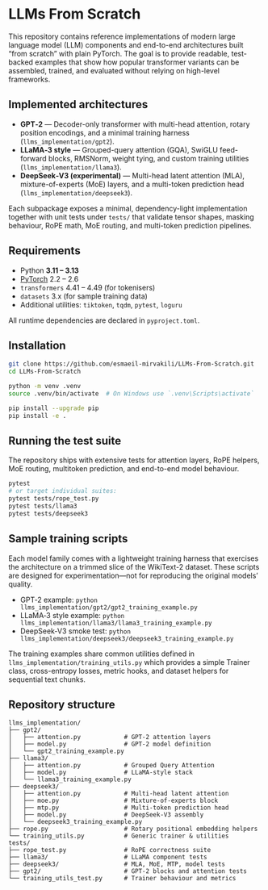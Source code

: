 LLMs From Scratch
=================

This repository contains reference implementations of modern large language
model (LLM) components and end-to-end architectures built “from scratch” with
plain PyTorch. The goal is to provide readable, test-backed examples that show
how popular transformer variants can be assembled, trained, and evaluated
without relying on high-level frameworks.

Implemented architectures
-------------------------

- **GPT‑2** — Decoder-only transformer with multi-head attention, rotary position encodings, and a minimal training harness (`llms_implementation/gpt2`).
- **LLaMA‑3 style** — Grouped-query attention (GQA), SwiGLU feed-forward blocks, RMSNorm, weight tying, and custom training utilities (`llms_implementation/llama3`).
- **DeepSeek‑V3 (experimental)** — Multi-head latent attention (MLA), mixture-of-experts (MoE) layers, and a multi-token prediction head (`llms_implementation/deepseek3`).

Each subpackage exposes a minimal, dependency-light implementation together with unit tests under `tests/` that validate tensor shapes, masking behaviour, RoPE math, MoE routing, and multi-token prediction pipelines.

Requirements
------------

* Python **3.11 – 3.13**
* [PyTorch](https://pytorch.org/) 2.2 – 2.6
* `transformers` 4.41 – 4.49 (for tokenisers)
* `datasets` 3.x (for sample training data)
* Additional utilities: `tiktoken`, `tqdm`, `pytest`, `loguru`

All runtime dependencies are declared in `pyproject.toml`.

Installation
------------

```bash
git clone https://github.com/esmaeil-mirvakili/LLMs-From-Scratch.git
cd LLMs-From-Scratch

python -m venv .venv
source .venv/bin/activate  # On Windows use `.venv\Scripts\activate`

pip install --upgrade pip
pip install -e .
```

Running the test suite
----------------------

The repository ships with extensive tests for attention layers, RoPE helpers,
MoE routing, multitoken prediction, and end-to-end model behaviour.

```bash
pytest
# or target individual suites:
pytest tests/rope_test.py
pytest tests/llama3
pytest tests/deepseek3
```

Sample training scripts
-----------------------

Each model family comes with a lightweight training harness that exercises the
architecture on a trimmed slice of the WikiText-2 dataset. These scripts are
designed for experimentation—not for reproducing the original models’ quality.

* GPT‑2 example: `python llms_implementation/gpt2/gpt2_training_example.py`
* LLaMA‑3 style example: `python llms_implementation/llama3/llama3_training_example.py`
* DeepSeek‑V3 smoke test: `python llms_implementation/deepseek3/deepseek3_training_example.py`

The training examples share common utilities defined in
`llms_implementation/training_utils.py` which provides a simple Trainer class,
cross-entropy losses, metric hooks, and dataset helpers for sequential text
chunks.

Repository structure
--------------------

```
llms_implementation/
├── gpt2/
│   ├── attention.py            # GPT‑2 attention layers
│   ├── model.py                # GPT‑2 model definition
│   └── gpt2_training_example.py
├── llama3/
│   ├── attention.py            # Grouped Query Attention
│   ├── model.py                # LLaMA‑style stack
│   └── llama3_training_example.py
├── deepseek3/
│   ├── attention.py            # Multi-head latent attention
│   ├── moe.py                  # Mixture-of-experts block
│   ├── mtp.py                  # Multi-token prediction head
│   ├── model.py                # DeepSeek-V3 assembly
│   └── deepseek3_training_example.py
├── rope.py                     # Rotary positional embedding helpers
└── training_utils.py           # Generic trainer & utilities
tests/
├── rope_test.py                # RoPE correctness suite
├── llama3/                     # LLaMA component tests
├── deepseek3/                  # MLA, MoE, MTP, model tests
├── gpt2/                       # GPT‑2 blocks and attention tests
└── training_utils_test.py      # Trainer behaviour and metrics
```
